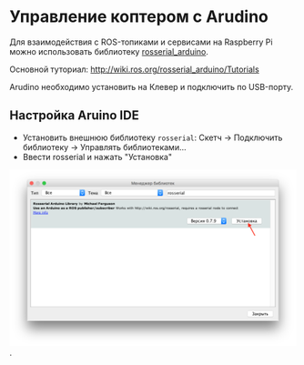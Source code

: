 Управление коптером с Arudino
===

Для взаимодействия с ROS-топиками и сервисами на Raspberry Pi можно использовать библиотеку [rosserial_arduino](http://wiki.ros.org/rosserial_arduino).

Основной туториал: http://wiki.ros.org/rosserial_arduino/Tutorials

Arudino необходимо установить на Клевер и подключить по USB-порту.

Настройка Aruino IDE
---

* Установить внешнюю библиотеку `rosserial`: Скетч -> Подключить библиотеку -> Управлять библиотеками...
* Ввести rosserial и нажать "Установка"

![](/assets/rosserial.png).
